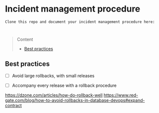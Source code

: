 # Incident management procedure

```
Clone this repo and document your incident management procedure here:



```
> Content
> - [Best practices](#best-practices)

## Best practices

- [ ] Avoid large rollbacks, with small releases


- [ ] Accompany every release with a rollback procedure




https://dzone.com/articles/how-do-rollback-well
https://www.red-gate.com/blog/how-to-avoid-rollbacks-in-database-devops#expand-contract